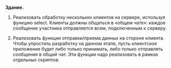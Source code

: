 **Здание.**

1. Реализовать обработку нескольких клиентов на сервере, используя функцию select. Клиенты должны общаться в «общем чате»: каждое сообщение участника отправляется всем, подключенным к серверу.

2. Реализовать функции отправки/приема данных на стороне клиента. Чтобы упростить разработку на данном этапе, пусть клиентское приложение будет либо только принимать, либо только отправлять сообщения в общий чат. Эти функции надо реализовать в рамках отдельных скриптов.
